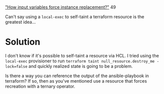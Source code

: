 ["How input variables force instance replacement?"](https://discuss.hashicorp.com/t/how-input-variables-force-instance-replacement/2820)
49

Can't say using a `local-exec` to self-taint a terraform resource is the greatest idea...

# Solution
I don't know if it's possible to self-taint a resource via HCL. I tried using the `local-exec` provisioner to run `terraform taint null_resource.destroy_me -lock=false` and quickly realized state is going to be a problem.


Is there a way you can reference the output of the ansible-playbook in terraform? If so, then as you've mentioned use a resource that forces recreation with a ternary operator.

```
 

